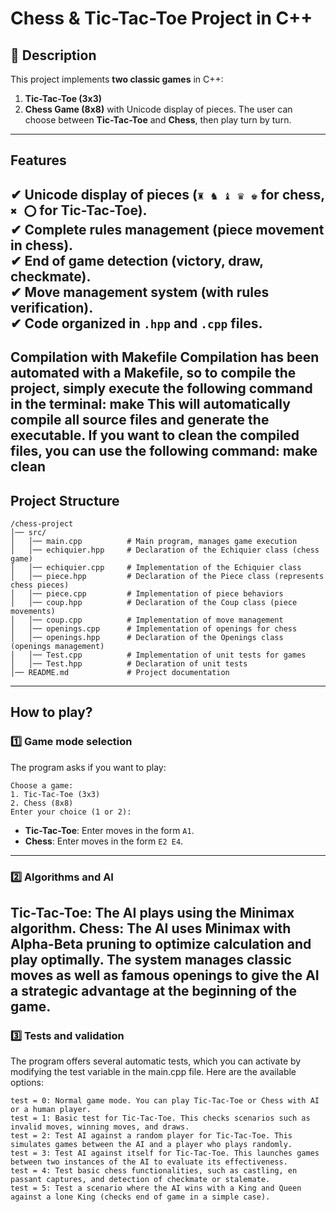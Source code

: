 # Chess & Tic-Tac-Toe Project in C++
## 📌 Description
This project implements **two classic games** in C++:
1. **Tic-Tac-Toe (3x3)**
2. **Chess Game (8x8)** with Unicode display of pieces.
The user can choose between **Tic-Tac-Toe** and **Chess**, then play turn by turn.
---
## **Features**
✔ **Unicode display of pieces** (`♜ ♞ ♝ ♛ ♚` for chess, `✖ ⭕` for Tic-Tac-Toe).  
✔ **Complete rules management** (piece movement in chess).  
✔ **End of game detection** (victory, draw, checkmate).  
✔ **Move management system** (with rules verification).  
✔ **Code organized in `.hpp` and `.cpp` files**.
---
Compilation with Makefile
Compilation has been automated with a **Makefile**, so to compile the project, simply execute the following command in the terminal: make
This will automatically compile all source files and generate the executable. If you want to clean the compiled files, you can use the following command: make clean
---
## **Project Structure**
```
/chess-project
│── src/
│   │── main.cpp          # Main program, manages game execution
│   │── echiquier.hpp     # Declaration of the Echiquier class (chess game)
│   │── echiquier.cpp     # Implementation of the Echiquier class
│   │── piece.hpp         # Declaration of the Piece class (represents chess pieces)
│   │── piece.cpp         # Implementation of piece behaviors
│   │── coup.hpp          # Declaration of the Coup class (piece movements)
│   │── coup.cpp          # Implementation of move management
│   │── openings.cpp      # Implementation of openings for chess
│   │── openings.hpp      # Declaration of the Openings class (openings management)
│   │── Test.cpp          # Implementation of unit tests for games
│   │── Test.hpp          # Declaration of unit tests
│── README.md             # Project documentation
```
---
## **How to play?**
### 1️⃣ **Game mode selection**
The program asks if you want to play:
```
Choose a game:
1. Tic-Tac-Toe (3x3)
2. Chess (8x8)
Enter your choice (1 or 2):
```
- **Tic-Tac-Toe**: Enter moves in the form `A1`.
- **Chess**: Enter moves in the form `E2 E4`.
---
### 2️⃣ Algorithms and AI
Tic-Tac-Toe: The AI plays using the Minimax algorithm.
Chess: The AI uses Minimax with Alpha-Beta pruning to optimize calculation and play optimally. The system manages classic moves as well as famous openings to give the AI a strategic advantage at the beginning of the game.
---
### 3️⃣ Tests and validation
The program offers several automatic tests, which you can activate by modifying the test variable in the main.cpp file. Here are the available options:
```
test = 0: Normal game mode. You can play Tic-Tac-Toe or Chess with AI or a human player.
test = 1: Basic test for Tic-Tac-Toe. This checks scenarios such as invalid moves, winning moves, and draws.
test = 2: Test AI against a random player for Tic-Tac-Toe. This simulates games between the AI and a player who plays randomly.
test = 3: Test AI against itself for Tic-Tac-Toe. This launches games between two instances of the AI to evaluate its effectiveness.
test = 4: Test basic chess functionalities, such as castling, en passant captures, and detection of checkmate or stalemate.
test = 5: Test a scenario where the AI wins with a King and Queen against a lone King (checks end of game in a simple case).
```
